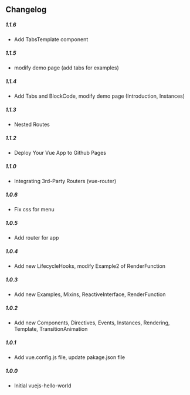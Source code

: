 ## Changelog

##### 1.1.6

- Add TabsTemplate component 

##### 1.1.5

- modify demo page (add tabs for examples)

##### 1.1.4

- Add Tabs and BlockCode, modify demo page (Introduction, Instances)

##### 1.1.3

- Nested Routes 

##### 1.1.2

- Deploy Your Vue App to Github Pages

##### 1.1.0

- Integrating 3rd-Party Routers (vue-router)

##### 1.0.6

- Fix css for menu

##### 1.0.5

- Add router for app

##### 1.0.4

- Add new LifecycleHooks, modify Example2 of RenderFunction 

##### 1.0.3

- Add new Examples, Mixins, ReactiveInterface, RenderFunction

##### 1.0.2

- Add new Components, Directives, Events, Instances, Rendering, Template, TransitionAnimation

##### 1.0.1

- Add vue.config.js file, update pakage.json file

##### 1.0.0

- Initial vuejs-hello-world
